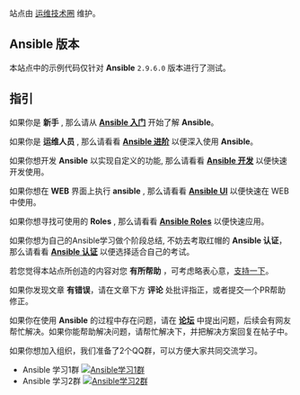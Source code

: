
站点由 [运维技术圈](https://leops.cn/) 维护。

## Ansible 版本

本站点中的示例代码仅针对 **Ansible** `2.9.6.0` 版本进行了测试。



## 指引

如果你是 **新手** , 那么请从 **[Ansible 入门](/basic/Introduction/)** 开始了解 **Ansible**。

如果你是 **运维人员** , 那么请看看 **[Ansible 进阶](/advanced/optimization/)** 以便深入使用 **Ansible**。

如果你想开发 **Ansible** 以实现自定义的功能, 那么请看看 **[Ansible 开发](/dev/)** 以便快速开发使用。

如果你想在 **WEB** 界面上执行 **ansible** , 那么请看看 **[Ansible UI](/ui/)** 以便快速在 WEB 中使用。

如果你想寻找可使用的 **Roles** , 那么请看看 **[Ansible Roles](/roles/)** 以便快速应用。

如果你想为自己的Ansible学习做个阶段总结, 不妨去考取红帽的 **Ansible 认证**，那么请看看 **[Ansible 认证](/certification/)** 以便选择适合自己的考试。

若您觉得本站点所创造的内容对您 **有所帮助** ，可考虑略表心意，[支持一下](/appreciate/)。


如果你发现文章 **有错误**，请在文章下方 **评论** 处批评指正，或者提交一个PR帮助修正。

如果你在使用 **Ansible** 的过程中存在问题，请在 **[论坛](https://leops.cn/topics/node8)** 中提出问题，后续会有网友帮忙解决。如果你能帮助解决问题，请帮忙解决下，并把解决方案回复在帖子中。

如果你想加入组织，我们准备了2个QQ群，可以方便大家共同交流学习。

- Ansible 学习1群 <a target="_blank" href="//shang.qq.com/wpa/qunwpa?idkey=76a382732441da12c7b6bc8393cdacdecd38f23a840abb8685bb55ac33f8fdd9"><img border="0" src="//pub.idqqimg.com/wpa/images/group.png" alt="Ansible学习1群" title="Ansible学习1群"></a>
- Ansible 学习2群  <a target="_blank" href="//shang.qq.com/wpa/qunwpa?idkey=619146ae673362fbfa81f78d3646df3703ae324d720396a9d9c543470b0f0ff6"><img border="0" src="//pub.idqqimg.com/wpa/images/group.png" alt="Ansible学习2群" title="Ansible学习2群"></a>

